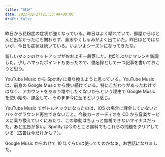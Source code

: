 ```yaml
---
title: "日記"
date: 2023-02-27T21:33:44+09:00
draft: false
---
```


昨日から花粉症の症状が強くなっている。昨日はよく晴れていて、部屋からほとんど出なかったにも関わらず、鼻水やくしゃみがよく出ていた。昨日ほどではないが、今日も症状は続いている。いよいよシーズンになってきたな。

新しいマシンのセットアップがおおよそ一段落した。約5年ぶりにマシンを新調した。少しハマったポイントもあったので、備忘録として一つ記事を書いておこうと思う。

YouTube Music から Spotify に乗り換えようと思っている。YouTube Music は、前身の Google Music から使い続けている。特にこだわりがあったわけではなく、アカウントをあまり増やしたくないからという理由で Google Music を使い始め、課金して、そのまま今に至るという感じ。

YouTube Music でボトルネックになったのは、iOS の場合に課金していないとバックグラウンド再生できないこと。今後カーオーディオを CD から音楽サービスに乗り換えていくにあたり、この挙動はちょっと無視できないマイナスだった。あと広告が多い。Spotify は今のところ無料でもこれらの問題をクリアしている（広告は今だけかも？）。

Google Music からわせて 10 年ぐらいは使ってたのかなぁ。お世話になりました。
